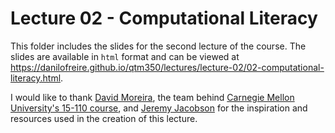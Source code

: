 # Lecture 02 - Computational Literacy

This folder includes the slides for the second lecture of the course. The slides are available in `html` format and can be viewed at <https://danilofreire.github.io/qtm350/lectures/lecture-02/02-computational-literacy.html>.

I would like to thank [David Moreira](https://davi-moreira.github.io), the team behind [Carnegie Mellon University's 15-110 course](https://www.cs.cmu.edu/~15110-s20/), and [Jeremy Jacobson](https://codelabs-jacobson.s3.us-east-2.amazonaws.com/essential-computer-literacy/index.html#0) for the inspiration and resources used in the creation of this lecture.

